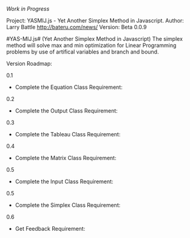 ﻿*Work in Progress*

Project: YASMIJ.js - Yet Another Simplex Method in Javascript.
Author: Larry Battle <http://bateru.com/news/>
Version: Beta 0.0.9

#YAS-MIJ.js# (Yet Another Simplex Method in Javascript)
The simplex method will solve max and min optimization for Linear Programming problems by use of artifical variables and branch and bound.

Version Roadmap:

0.1
* Complete the Equation Class
	Requirement:
	
0.2	
* Complete the Output Class
	Requirement:

0.3	
* Complete the Tableau Class
	Requirement:
	
0.4
* Complete the Matrix Class
	Requirement:
	
0.5	
* Complete the Input Class
	Requirement:
	
0.5	
* Complete the Simplex Class
	Requirement:

0.6
* Get Feedback
	Requirement: